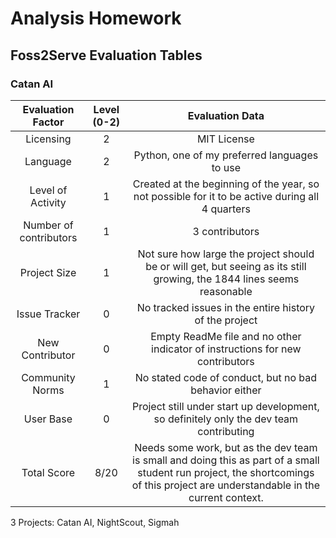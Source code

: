 # Analysis Homework

## Foss2Serve Evaluation Tables

### Catan AI
|    Evaluation Factor   | Level (0-2) |                                                                                  Evaluation Data                                                                                 |
|:----------------------:|:-----------:|:--------------------------------------------------------------------------------------------------------------------------------------------------------------------------------:|
| Licensing              |      2      | MIT License                                                                                                                                                                      |
| Language               |      2      | Python, one of my preferred languages to use                                                                                                                                     |
| Level of Activity      |      1      | Created at the beginning of the year, so not possible for it to be active during all 4 quarters                                                                                  |
| Number of contributors |      1      | 3 contributors                                                                                                                                                                   |
| Project Size           |      1      | Not sure how large the project should be or will get, but seeing as its still growing, the 1844 lines seems reasonable                                                           |
| Issue Tracker          |      0      | No tracked issues in the entire history of the project                                                                                                                           |
| New Contributor        |      0      | Empty ReadMe file and no other indicator of instructions for new contributors                                                                                                    |
| Community Norms        |      1      | No stated code of conduct, but no bad behavior either                                                                                                                            |
| User Base              |      0      | Project still under start up development, so definitely only the dev team contributing                                                                                           |
| Total Score            |     8/20    | Needs some work, but as the dev team is small and doing this as part of a small student run project, the shortcomings of this project are understandable in the current context. |

3 Projects: Catan AI, NightScout, Sigmah

